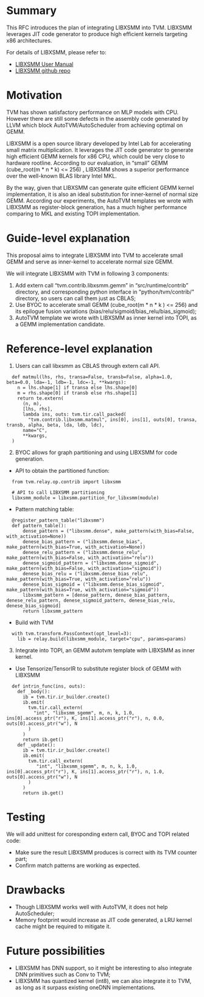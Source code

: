 # Summary
This RFC introduces the plan of integrating LIBXSMM into TVM. LIBXSMM leverages JIT code generator to produce high efficient kernels targeting x86 architectures. 

For details of LIBXSMM, please refer to:
* [LIBXSMM User Manual](https://libxsmm.readthedocs.io/en/latest/)
* [LIBXSMM github repo](https://github.com/hfp/libxsmm)

# Motivation
TVM has shown satisfactory performance on MLP models with CPU. However there are still some defects in the assembly code generated by LLVM which block AutoTVM/AutoScheduler from achieving optimal on GEMM.

LIBXSMM is a open source library developed by Intel Lab for accelerating small matrix multiplication. It leverages the JIT code generator to generate high efficient GEMM kernels for x86 CPU, which could be very close to hardware rootline. According to our evaluation, in “small” GEMM (cube_root(m * n * k) <= 256) , LIBXSMM shows a superior performance over the well-known BLAS library Intel MKL. 

By the way, given that LIBXSMM can generate quite efficient GEMM kernel implementation, it is also an ideal substitution for inner-kernel of normal size GEMM. According our experiments, the AutoTVM templates we wrote with LIBXSMM as register-block generation, has a much higher performance comparing to MKL and existing TOPI implementation.

# Guide-level explanation
This proposal aims to integrate LIBXSMM into TVM to accelerate small GEMM and serve as inner-kernel to accelerate normal size GEMM.

We will integrate LIBXSMM with TVM in following 3 components:
1. Add extern call “tvm.contrib.libxsmm.gemm” in “src/runtime/contrib” directory, and corresponding python interface in "python/tvm/contrib/" directory, so users can call them just as CBLAS; 
2. Use BYOC to accelerate small GEMM (cube_root(m * n * k ) <= 256) and its epilogue fusion variations (bias/relu/sigmoid/bias_relu/bias_sigmoid);
3. AutoTVM template we wrote with LIBXSMM as inner kernel into TOPI, as a GEMM implementation candidate.

# Reference-level explanation
1. Users can call libxsmm as CBLAS through extern call API.
```
  def matmul(lhs, rhs, transa=False, transb=False, alpha=1.0, beta=0.0, lda=-1, ldb=-1, ldc=-1, **kwargs):
    n = lhs.shape[1] if transa else lhs.shape[0]
    m = rhs.shape[0] if transb else rhs.shape[1]
    return te.extern(
      (n, m),
      [lhs, rhs],
      lambda ins, outs: tvm.tir.call_packed(
        "tvm.contrib.libxsmm.matmul", ins[0], ins[1], outs[0], transa, transb, alpha, beta, lda, ldb, ldc),
      name="C",
      **kwargs,
  )
```
2. BYOC allows for graph partitioning and using LIBXSMM for code generation.
  * API to obtain the partitioned function:
```
  from tvm.relay.op.contrib import libxsmm

  # API to call LIBXSMM partitioning
  libxsmm_module = libxsmm.partition_for_libxsmm(module) 
```
  * Pattern matching table: 
```
  @register_pattern_table("libxsmm")
  def pattern_table():
      dense_pattern = ("libxsmm.dense", make_pattern(with_bias=False, with_activation=None))
      denese_bias_pattern = ("libxsmm.dense_bias", make_pattern(with_bias=True, with_activation=None))
      denese_relu_pattern = ("libxsmm.dense_relu", make_pattern(with_bias=False, with_activation="relu"))
      denese_sigmoid_pattern = ("libxsmm.dense_sigmoid", make_pattern(with_bias=False, with_activation="sigmoid"))
      denese_bias_relu = ("libxsmm.dense_bias_relu", make_pattern(with_bias=True, with_activation="relu"))
      denese_bias_sigmoid = ("libxsmm.dense_bias_sigmoid", make_pattern(with_bias=True, with_activation="sigmoid"))
      libxsmm_pattern = [dense_pattern, denese_bias_pattern, denese_relu_pattern, denese_sigmoid_pattern, denese_bias_relu, denese_bias_sigmoid]
      return libxsmm_pattern
```
  * Build with TVM
```
  with tvm.transform.PassContext(opt_level=3):
    lib = relay.build(libxsmm_module, target="cpu", params=params)
```
3. Integrate into TOPI, an GEMM autotvm template with LIBXSMM as inner kernel.
  * Use Tensorize/TensorIR to substitute register block of GEMM with LIBXSMM
```
  def intrin_func(ins, outs):
    def _body():
      ib = tvm.tir.ir_builder.create()
      ib.emit(
        tvm.tir.call_extern(
          "int", "libxsmm_sgemm", m, n, k, 1.0, ins[0].access_ptr("r"), K, ins[1].access_ptr("r"), n, 0.0, outs[0].access_ptr("w"), N
        )
      )
      return ib.get()
    def _update():
      ib = tvm.tir.ir_builder.create()
      ib.emit(
        tvm.tir.call_extern(
           "int", "libxsmm_sgemm", m, n, k, 1.0, ins[0].access_ptr("r"), K, ins[1].access_ptr("r"), n, 1.0, outs[0].access_ptr("w"), N
        )
      )
      return ib.get()
```

# Testing
We will add unittest for coresponding extern call, BYOC and TOPI related code:
* Make sure the result LIBXSMM produces is correct with its TVM counter part;
* Confirm match patterns are working as expected.

# Drawbacks
* Though LIBXSMM works well with AutoTVM, it does not help AutoScheduler;
* Memory footprint would increase as JIT code generated, a LRU kernel cache might be required to mitigate it. 

# Future possibilities
* LIBXSMM has DNN support, so it might be interesting to also integrate DNN primitives such as Conv to TVM;
* LIBXSMM has quantized kernel (int8), we can also integrate it to TVM, as long as it surpass existing oneDNN implementations.
